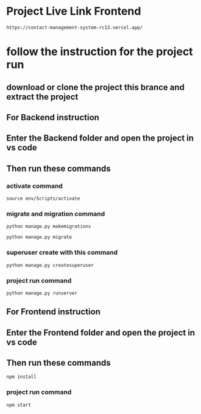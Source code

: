 # Project Live Link Frontend
```
https://contact-management-system-rc13.vercel.app/
```
<!-- # Project Live Link Backend Admin Panel
```
https://contact.itb-usa.a2hosted.com/admin/login/?next=/admin/
```
# Project Live Link Backend Admin Panel username and password
```
username: lalchan
password: lalchan
```
-->

# follow the instruction for the project run
## download or clone the project this brance and extract the project
## For Backend instruction
## Enter the Backend folder and open the project in vs code
## Then run these commands 
### activate command
```
source env/Scripts/activate
```
### migrate and migration command
```
python manage.py makemigrations
```
```
python manage.py migrate
```
### superuser create with this command
```
python manage.py createsuperuser
```
### project run command
```
python manage.py runserver
```

## For Frontend instruction
## Enter the Frontend folder and open the project in vs code
## Then run these commands 
```
npm install
```
### project run command
```
npm start
```
